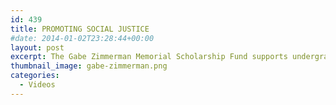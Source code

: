 ```yaml
---
id: 439
title: PROMOTING SOCIAL JUSTICE
#date: 2014-01-02T23:28:44+00:00
layout: post
excerpt: The Gabe Zimmerman Memorial Scholarship Fund supports undergraduate students in the Social Sciences who are passionate about social issues and committed to public service.
thumbnail_image: gabe-zimmerman.png
categories:
  - Videos
---
```


